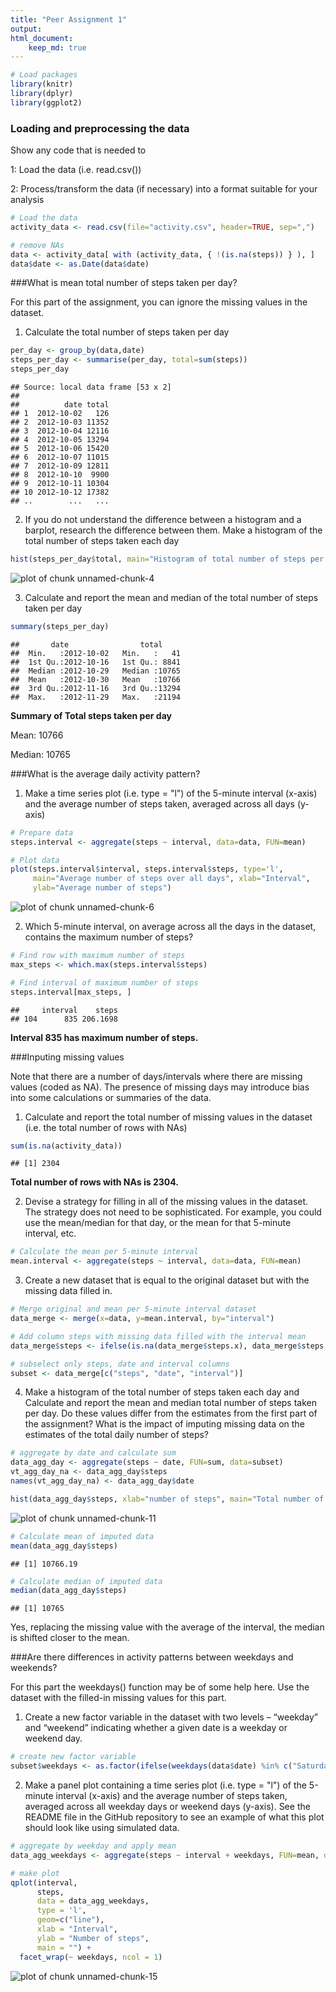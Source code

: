 ```yaml
---
title: "Peer Assignment 1"
output: 
html_document:
    keep_md: true
---
```


```r
# Load packages
library(knitr)
library(dplyr)
library(ggplot2)
```
### Loading and preprocessing the data
Show any code that is needed to

1: Load the data (i.e. read.csv())

2: Process/transform the data (if necessary) into a format suitable for your analysis


```r
# Load the data
activity_data <- read.csv(file="activity.csv", header=TRUE, sep=",")

# remove NAs
data <- activity_data[ with (activity_data, { !(is.na(steps)) } ), ]
data$date <- as.Date(data$date)
```

###What is mean total number of steps taken per day?

For this part of the assignment, you can ignore the missing values in the dataset.

1. Calculate the total number of steps taken per day


```r
per_day <- group_by(data,date)
steps_per_day <- summarise(per_day, total=sum(steps))
steps_per_day
```

```
## Source: local data frame [53 x 2]
## 
##          date total
## 1  2012-10-02   126
## 2  2012-10-03 11352
## 3  2012-10-04 12116
## 4  2012-10-05 13294
## 5  2012-10-06 15420
## 6  2012-10-07 11015
## 7  2012-10-09 12811
## 8  2012-10-10  9900
## 9  2012-10-11 10304
## 10 2012-10-12 17382
## ..        ...   ...
```

2. If you do not understand the difference between a histogram and a barplot, research the difference between them. Make a histogram of the total number of steps taken each day


```r
hist(steps_per_day$total, main="Histogram of total number of steps per day", xlab="Total number of steps per day")
```

![plot of chunk unnamed-chunk-4](figure/unnamed-chunk-4-1.png) 

3. Calculate and report the mean and median of the total number of steps taken per day


```r
summary(steps_per_day)
```

```
##       date                total      
##  Min.   :2012-10-02   Min.   :   41  
##  1st Qu.:2012-10-16   1st Qu.: 8841  
##  Median :2012-10-29   Median :10765  
##  Mean   :2012-10-30   Mean   :10766  
##  3rd Qu.:2012-11-16   3rd Qu.:13294  
##  Max.   :2012-11-29   Max.   :21194
```
**Summary of Total steps taken per day**

Mean: 10766

Median: 10765

###What is the average daily activity pattern?

1. Make a time series plot (i.e. type = "l") of the 5-minute interval (x-axis) and the average number of steps taken, averaged across all days (y-axis)


```r
# Prepare data
steps.interval <- aggregate(steps ~ interval, data=data, FUN=mean)

# Plot data
plot(steps.interval$interval, steps.interval$steps, type='l', 
     main="Average number of steps over all days", xlab="Interval", 
     ylab="Average number of steps")
```

![plot of chunk unnamed-chunk-6](figure/unnamed-chunk-6-1.png) 

2. Which 5-minute interval, on average across all the days in the dataset, contains the maximum number of steps?


```r
# Find row with maximum number of steps
max_steps <- which.max(steps.interval$steps)

# Find interval of maximum number of steps
steps.interval[max_steps, ]
```

```
##     interval    steps
## 104      835 206.1698
```
**Interval 835 has maximum number of steps.**

###Inputing missing values

Note that there are a number of days/intervals where there are missing values (coded as NA). The presence of missing days may introduce bias into some calculations or summaries of the data.

1. Calculate and report the total number of missing values in the dataset (i.e. the total number of rows with NAs)


```r
sum(is.na(activity_data))
```

```
## [1] 2304
```
**Total number of rows with NAs is 2304.**

2. Devise a strategy for filling in all of the missing values in the dataset. The strategy does not need to be sophisticated. For example, you could use the mean/median for that day, or the mean for that 5-minute interval, etc.


```r
# Calculate the mean per 5-minute interval
mean.interval <- aggregate(steps ~ interval, data=data, FUN=mean)
```

3. Create a new dataset that is equal to the original dataset but with the missing data filled in.


```r
# Merge original and mean per 5-minute interval dataset
data_merge <- merge(x=data, y=mean.interval, by="interval")

# Add column steps with missing data filled with the interval mean
data_merge$steps <- ifelse(is.na(data_merge$steps.x), data_merge$steps.y, data_merge$steps.x) 

# subselect only steps, date and interval columns
subset <- data_merge[c("steps", "date", "interval")]
```

4. Make a histogram of the total number of steps taken each day and Calculate and report the mean and median total number of steps taken per day. Do these values differ from the estimates from the first part of the assignment? What is the impact of imputing missing data on the estimates of the total daily number of steps?


```r
# aggregate by date and calculate sum
data_agg_day <- aggregate(steps ~ date, FUN=sum, data=subset)
vt_agg_day_na <- data_agg_day$steps
names(vt_agg_day_na) <- data_agg_day$date 

hist(data_agg_day$steps, xlab="number of steps", main="Total number of steps taken each day")
```

![plot of chunk unnamed-chunk-11](figure/unnamed-chunk-11-1.png) 


```r
# Calculate mean of imputed data
mean(data_agg_day$steps)
```

```
## [1] 10766.19
```


```r
# Calculate median of imputed data
median(data_agg_day$steps)
```

```
## [1] 10765
```

Yes, replacing the missing value with the average of the interval, the median is shifted closer to the mean.

###Are there differences in activity patterns between weekdays and weekends?

For this part the weekdays() function may be of some help here. Use the dataset with the filled-in missing values for this part.

1. Create a new factor variable in the dataset with two levels – “weekday” and “weekend” indicating whether a given date is a weekday or weekend day.


```r
# create new factor variable
subset$weekdays <- as.factor(ifelse(weekdays(data$date) %in% c("Saturday", "Sunday"), "weekend", "weekday"))
```

2. Make a panel plot containing a time series plot (i.e. type = "l") of the 5-minute interval (x-axis) and the average number of steps taken, averaged across all weekday days or weekend days (y-axis). See the README file in the GitHub repository to see an example of what this plot should look like using simulated data.


```r
# aggregate by weekday and apply mean
data_agg_weekdays <- aggregate(steps ~ interval + weekdays, FUN=mean, data=subset)

# make plot
qplot(interval, 
      steps, 
      data = data_agg_weekdays, 
      type = 'l', 
      geom=c("line"),
      xlab = "Interval", 
      ylab = "Number of steps", 
      main = "") +
  facet_wrap(~ weekdays, ncol = 1)
```

![plot of chunk unnamed-chunk-15](figure/unnamed-chunk-15-1.png) 
